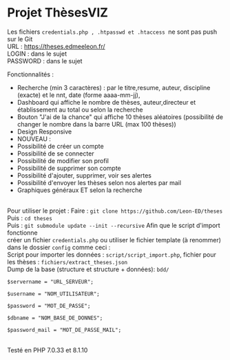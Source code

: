 # Projet ThèsesVIZ
Les fichiers
<code>credentials.php , .htpasswd et .htaccess </code>ne sont pas push sur le Git<br>
URL : https://theses.edmeeleon.fr/<br>
LOGIN : dans le sujet<br>
PASSWORD : dans le sujet<br>

Fonctionnalités : <br>
- Recherche (min 3 caractères) : par le titre,resume, auteur, discipline (exacte) et le nnt, date (forme aaaa-mm-jj),<br>
- Dashboard qui affiche le nombre de thèses, auteur,directeur et établissement au total ou selon la recherche<br>
- Bouton "J'ai de la chance" qui affiche 10 thèses aléatoires (possibilité de changer le nombre dans la barre URL (max 100 thèses))<br>
- Design Responsive
- NOUVEAU :
- Possibilité de créer un compte
- Possibilité de se connecter
- Possibilité de modifier son profil
- Possibilité de supprimer son compte
- Possibilité d'ajouter, supprimer, voir ses alertes
- Possibilité d'envoyer les thèses selon nos alertes par mail
- Graphiques généraux ET selon la recherche

<br>
Pour utiliser le projet :
Faire : <code>git clone https://github.com/Leon-ED/theses</code><br>
Puis : <code>cd theses</code><br>
Puis : <code>git submodule update --init --recursive</code> Afin que le script d'import fonctionne<br>
créer un fichier <code>credentials.php</code> ou utiliser le fichier template (à renommer) dans le dossier <code>config</code>
comme ceci :<br>
Script pour importer les données : <code>script/script_import.php</code>, fichier pour les thèses : <code>fichiers/extract_theses.json</code> <br>
Dump de la base (structure et structure + données): <code>bdd/ </code><br>
<code>
$servername = "URL_SERVEUR";<br>
$username = "NOM_UTILISATEUR";<br>
$password = "MOT_DE_PASSE";<br>
$dbname = "NOM_BASE_DE_DONNES";<br>
$password_mail = "MOT_DE_PASSE_MAIL";<br>
</code>
<br>
Testé en PHP 7.0.33 et 8.1.10
